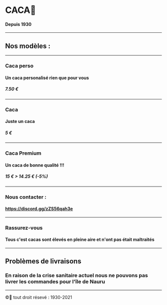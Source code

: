 # CACA💩
#### Depuis 1930
-----------------------------------------------
## Nos modèles :
-----------------------------------------------
### Caca perso
#### Un caca personalisé rien que pour vous
##### 7.50 €
-----------------------------------------------
### Caca
#### Juste un caca
##### 5 €
-----------------------------------------------
### Caca Premium
#### Un caca de bonne qualité !!!
##### 15 € > 14.25 € (-5%)
-----------------------------------------------
### Nous contacter :
#### https://discord.gg/zZS56qah3e
-----------------------------------------------
### Rassurez-vous
#### Tous c'est cacas sont élevés en pleine aire et n'ont pas était maltraités
-----------------------------------------------
## Problèmes de livraisons
### En raison de la crise sanitaire actuel nous ne pouvons pas livrer les commandes pour l'île de Nauru
-----------------------------------------------

©💩 tout droit résevé : 1930-2021
